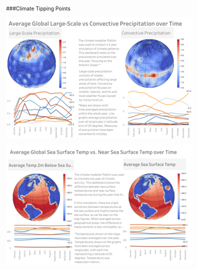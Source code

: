 ###Climate Tipping Points
<p>
  <img src="https://github.com/amethystaurora-robo/mini_project/blob/main/precip.png">
</p>
<p>
  <img src="https://github.com/amethystaurora-robo/mini_project/blob/main/sst.png">
</p>
